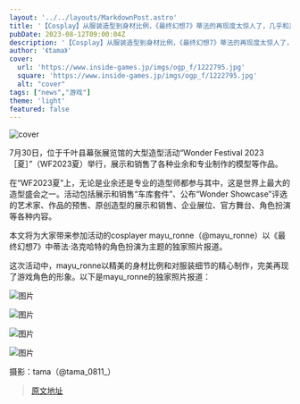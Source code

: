 ```yaml
---
layout: '../../layouts/MarkdownPost.astro'
title: '【Cosplay】从服装造型到身材比例，《最终幻想7》蒂法的再现度太惊人了，几乎和真的一样！人气Cosplayer·mayu_ronne【9张照片】'
pubDate: 2023-08-12T09:00:04Z
description: '【Cosplay】从服装造型到身材比例，《最终幻想7》蒂法的再现度太惊人了，几乎和真的一样！人气Cosplayer·mayu_ronne【9张照片】'
author: '《tama》'
cover:
  url: 'https://www.inside-games.jp/imgs/ogp_f/1222795.jpg'
  square: 'https://www.inside-games.jp/imgs/ogp_f/1222795.jpg'
  alt: "cover"
tags: ["news","游戏"]
theme: 'light'
featured: false
---
```


![cover](https://www.inside-games.jp/imgs/ogp_f/1222795.jpg)

7月30日，位于千叶县幕张展览馆的大型造型活动“Wonder Festival 2023［夏］”（WF2023夏）举行，展示和销售了各种业余和专业制作的模型等作品。

在“WF2023夏”上，无论是业余还是专业的造型师都参与其中，这是世界上最大的造型盛会之一。活动包括展示和销售“车库套件”、公布“Wonder Showcase”评选的艺术家、作品的预售、原创造型的展示和销售、企业展位、官方舞台、角色扮演等各种内容。

本文将为大家带来参加活动的cosplayer mayu_ronne（@mayu_ronne）以《最终幻想7》中蒂法·洛克哈特的角色扮演为主题的独家照片报道。

这次活动中，mayu_ronne以精美的身材比例和对服装细节的精心制作，完美再现了游戏角色的形象。以下是mayu_ronne的独家照片报道：

![图片](https://www.inside-games.jp/imgs/zoom/1222795.jpg)

![图片](https://www.inside-games.jp/imgs/zoom/1222787.jpg)

![图片](https://www.inside-games.jp/imgs/zoom/1222789.jpg)

![图片](https://www.inside-games.jp/imgs/zoom/1222793.jpg)

摄影：tama（@tama_0811_）

>[原文地址](https://www.inside-games.jp/article/2023/08/12/147804.html)  